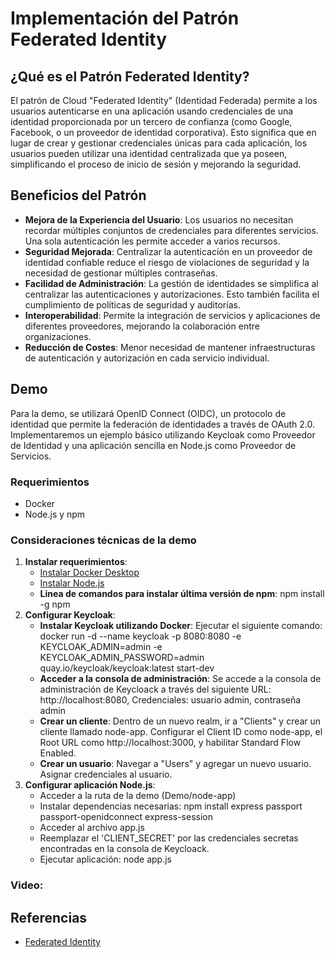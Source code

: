 # Implementación del Patrón Federated Identity

## ¿Qué es el Patrón Federated Identity?

El patrón de Cloud "Federated Identity" (Identidad Federada) permite a los usuarios autenticarse en una aplicación usando credenciales de una identidad proporcionada por un tercero de confianza (como Google, Facebook, o un proveedor de identidad corporativa). Esto significa que en lugar de crear y gestionar credenciales únicas para cada aplicación, los usuarios pueden utilizar una identidad centralizada que ya poseen, simplificando el proceso de inicio de sesión y mejorando la seguridad.

## Beneficios del Patrón

- **Mejora de la Experiencia del Usuario**: Los usuarios no necesitan recordar múltiples conjuntos de credenciales para diferentes servicios. Una sola autenticación les permite acceder a varios recursos.
- **Seguridad Mejorada**: Centralizar la autenticación en un proveedor de identidad confiable reduce el riesgo de violaciones de seguridad y la necesidad de gestionar múltiples contraseñas.
- **Facilidad de Administración**: La gestión de identidades se simplifica al centralizar las autenticaciones y autorizaciones. Esto también facilita el cumplimiento de políticas de seguridad y auditorías.
- **Interoperabilidad**: Permite la integración de servicios y aplicaciones de diferentes proveedores, mejorando la colaboración entre organizaciones.
- **Reducción de Costes**: Menor necesidad de mantener infraestructuras de autenticación y autorización en cada servicio individual.

## Demo

Para la demo, se utilizará OpenID Connect (OIDC), un protocolo de identidad que permite la federación de identidades a través de OAuth 2.0. Implementaremos un ejemplo básico utilizando Keycloak como Proveedor de Identidad y una aplicación sencilla en Node.js como Proveedor de Servicios.

### Requerimientos
* Docker
* Node.js y npm

### Consideraciones técnicas de la demo
1. **Instalar requerimientos**:
    * [Instalar Docker Desktop](https://www.docker.com/products/docker-desktop/)
    * [Instalar Node.js](https://nodejs.org/en/download/package-manager)
    * **Linea de comandos para instalar última versión de npm**: npm install -g npm
2. **Configurar Keycloak**:
    * **Instalar Keycloak utilizando Docker**: Ejecutar el siguiente comando:
    docker run -d --name keycloak -p 8080:8080 -e KEYCLOAK_ADMIN=admin -e KEYCLOAK_ADMIN_PASSWORD=admin quay.io/keycloak/keycloak:latest start-dev
    * **Acceder a la consola de administración**: Se accede a la consola de administración de Keycloack a través del siguiente URL: http://localhost:8080, Credenciales: usuario admin, contraseña admin
    * **Crear un cliente**: Dentro de un nuevo realm, ir a "Clients" y crear un cliente llamado node-app. Configurar el Client ID como node-app, el Root URL como http://localhost:3000, y habilitar Standard Flow Enabled.
    * **Crear un usuario**: Navegar a "Users" y agregar un nuevo usuario. Asignar credenciales al usuario.
2. **Configurar aplicación Node.js**:
    * Acceder a la ruta de la demo (Demo/node-app)
    * Instalar dependencias necesarias: npm install express passport passport-openidconnect express-session
    * Acceder al archivo app.js
    * Reemplazar el 'CLIENT_SECRET' por las credenciales secretas encontradas en la consola de Keycloack.
    * Ejecutar aplicación: node app.js

### Video: 
 

## Referencias
* [Federated Identity](https://learn.microsoft.com/es-es/azure/architecture/patterns/federated-identity)